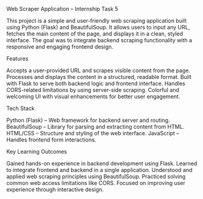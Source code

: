 Web Scraper Application – Internship Task 5

This project is a simple and user-friendly web scraping application built using Python (Flask) and BeautifulSoup. 
It allows users to input any URL, fetches the main content of the page, and displays it in a clean, styled interface. 
The goal was to integrate backend scraping functionality with a responsive and engaging frontend design.

Features

  Accepts a user-provided URL and scrapes visible content from the page.
  Processes and displays the content in a structured, readable format.
  Built with Flask to serve both backend logic and frontend interface.
  Handles CORS-related limitations by using server-side scraping.
  Colorful and welcoming UI with visual enhancements for better user engagement.

Tech Stack

  Python (Flask) – Web framework for backend server and routing.
  BeautifulSoup – Library for parsing and extracting content from HTML.
  HTML/CSS – Structure and styling of the web interface.
  JavaScript – Handles frontend form interactions.

Key Learning Outcomes

  Gained hands-on experience in backend development using Flask.
  Learned to integrate frontend and backend in a single application.
  Understood and applied web scraping principles using BeautifulSoup.
  Practiced solving common web access limitations like CORS.
  Focused on improving user experience through interactive design.
